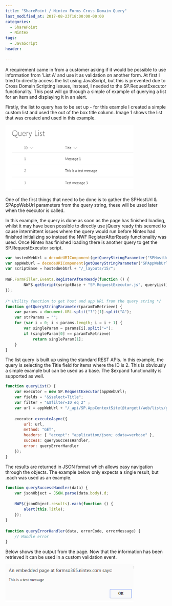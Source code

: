 ```yaml
---
title: "SharePoint / Nintex Forms Cross Domain Query"
last_modified_at: 2017-08-23T18:00:00-00:00
categories:
  - SharePoint
  - Nintex
tags:
  - JavaScript
header:

---
```

A requirement came in from a customer asking if it would be possible to use information from 'List A' and use it as validation on another form. At first I tried to directly access the list using JavaScript, but this is prevented due to Cross Domain Scripting issues, instead, I needed to the SP.RequestExecutor functionality. This post will go through a simple of example of querying a list for an item and displaying it in an alert.

Firstly, the list to query has to be set up - for this example I created a simple custom list and used the out of the box title column. Image 1 shows the list that was created and used in this example.

![List being accessed in query](/assets/images/posts/nintex_cross_domain_query/1-query-list.png)

One of the first things that need to be done is to gather the SPHostUrl & SPAppWebUrl parameters from the query string, these will be used later when the executor is called.

In this example, the query is done as soon as the page has finished loading, whilst it may have been possible to directly use jQuery ready this seemed to cause intermittent issues where the query would run before Nintex had finished initializing so instead the NWF RegisterAfterReady functionality was used. Once Nintex has finished loading there is another query to get the SP.RequestExecutor script.

```javascript
var hostedWebUrl = decodeURIComponent(getQueryStringParameter("SPHostUrl"));
var appWebUrl = decodeURIComponent(getQueryStringParameter("SPAppWebUrl"));
var scriptBase = hostedWebUrl + "/_layouts/15/";

NWF.FormFiller.Events.RegisterAfterReady(function () {
        NWF$.getScript(scriptBase + "SP.RequestExecutor.js", queryList);
});

/* Utility function to get host and app URL from the query string */
function getQueryStringParameter(paramToRetrieve) {
    var params = document.URL.split("?")[1].split("&");
    var strParams = "";
    for (var i = 0; i < params.length; i = i + 1) {
        var singleParam = params[i].split("=");
        if (singleParam[0] == paramToRetrieve)
            return singleParam[1];
    }
}
```

The list query is built up using the standard REST APIs. In this example, the query is selecting the Title field for items where the ID is 2. This is obviously a simple example but can be used as a base. The $expand functionality is supported as well.

```javascript
function queryList() {
    var executor = new SP.RequestExecutor(appWebUrl);
    var fields = "&$select=Title";
    var filter = "&$filter=ID eq 2" ;
    var url = appWebUrl + "/_api/SP.AppContextSite(@target)/web/lists/getByTitle('Query List')/items?@target='" + hostedWebUrl + "'" + filter;
    
    executor.executeAsync({
        url: url,
        method: "GET",
        headers: { "accept": "application/json; odata=verbose" },
        success: querySuccessHandler,
        error: queryErrorHandler
    });
}
```

The results are returned in JSON format which allows easy navigation through the objects. The example below only expects a single result, but .each was used as an example.

```javascript
function querySuccessHandler(data) {
    var jsonObject = JSON.parse(data.body).d;
    
    NWF$(jsonObject.results).each(function () {
        alert(this.Title);
    });
}

function queryErrorHandler(data, errorCode, errorMessage) {
    // Handle error
}
```

Below shows the output from the page. Now that the information has been retrieved it can be used in a custom validation event.

![Resulting alert from the page](/assets/images/posts/nintex_cross_domain_query/2-test-message.png)